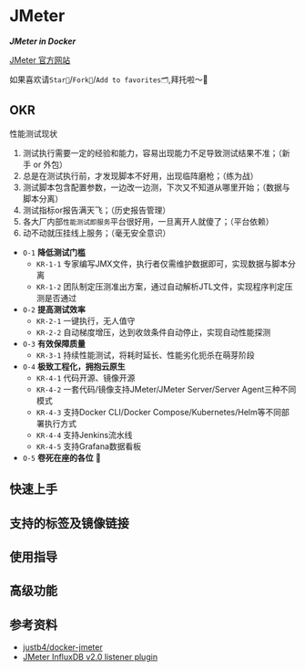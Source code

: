# JMeter

***JMeter in Docker***

[JMeter 官方网站](https://jmeter.apache.org)

如果喜欢请`Star🌟`/`Fork🍴`/`Add to favorites🗂`,拜托啦～🫰


## OKR

性能测试现状

1. 测试执行需要一定的经验和能力，容易出现能力不足导致测试结果不准；（新手 or 外包）
2. 总是在测试执行前，才发现脚本不好用，出现临阵磨枪；（练为战）
3. 测试脚本包含配置参数，一边改一边测，下次又不知道从哪里开始；（数据与脚本分离）
4. 测试指标or报告满天飞；（历史报告管理）
5. 各大厂内部`性能测试即服务`平台很好用，一旦离开人就傻了；（平台依赖）
6. 动不动就压挂线上服务；（毫无安全意识）

- `O-1` **降低测试门槛**
  - `KR-1-1` 专家编写JMX文件，执行者仅需维护数据即可，实现数据与脚本分离
  - `KR-1-2` 团队制定压测准出方案，通过自动解析JTL文件，实现程序判定压测是否通过
- `O-2` **提高测试效率**
  - `KR-2-1` 一键执行，无人值守
  - `KR-2-2` 自动梯度增压，达到收敛条件自动停止，实现自动性能探测
- `O-3` **有效保障质量**
  - `KR-3-1` 持续性能测试，将耗时延长、性能劣化扼杀在萌芽阶段
- `O-4` **极致工程化，拥抱云原生**
  - `KR-4-1` 代码开源、镜像开源
  - `KR-4-2` 一套代码/镜像支持JMeter/JMeter Server/Server Agent三种不同模式
  - `KR-4-3` 支持Docker CLI/Docker Compose/Kubernetes/Helm等不同部署执行方式
  - `KR-4-4` 支持Jenkins流水线
  - `KR-4-5` 支持Grafana数据看板
- `O-5` **卷死在座的各位** 👻


## 快速上手

## 支持的标签及镜像链接

## 使用指导

## 高级功能

## 参考资料

- [justb4/docker-jmeter](https://github.com/justb4/docker-jmeter)
- [JMeter InfluxDB v2.0 listener plugin](https://github.com/mderevyankoaqa/jmeter-influxdb2-listener-plugin)
